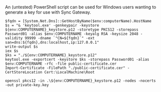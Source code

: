 An (untested) PowerShell script can be used for Windows users wanting to generate a key for use with Sync Gateway.

```
$fqdn = [System.Net.Dns]::GetHostByName($env:computerName).HostName
$s = "& 'keytool.exe' -genkeypair -keystore ${env:COMPUTERNAME}_keystore.p12 -storetype PKCS12 -storepass Password01 -alias $env:COMPUTERNAME -keyalg RSA -keysize 2048 -validity 99999 -dname `"CN=${fqdn}`" -ext san=dns:${fqdn},dns:localhost,ip:127.0.0.1"
write-output $s
iex $s
$ks = "./${env:COMPUTERNAME}_keystore.p12"
keytool.exe -exportcert -keystore $ks -storepass Password01 -alias $env:COMPUTERNAME -rfc -file public-certificate.cer
Import-Certificate -FilePath "./public-certificate.cer" -CertStoreLocation Cert:\LocalMachine\Root

openssl pkcs12 -in .\${env:COMPUTERNAME}_keystore.p12 -nodes -nocerts -out private-key.key
```

